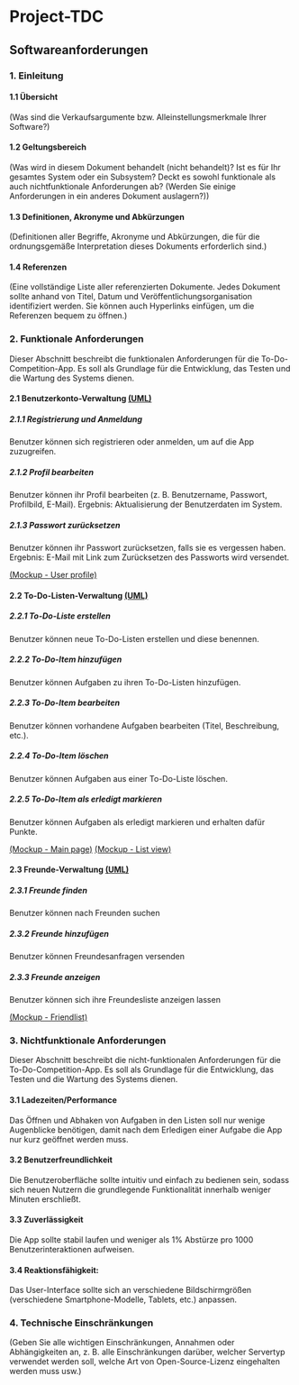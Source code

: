 # Project-TDC
## Softwareanforderungen

### 1. Einleitung

#### 1.1 Übersicht
(Was sind die Verkaufsargumente bzw. Alleinstellungsmerkmale Ihrer Software?)

#### 1.2 Geltungsbereich
(Was wird in diesem Dokument behandelt (nicht behandelt)? Ist es für Ihr gesamtes System oder ein Subsystem? Deckt es sowohl funktionale als auch nichtfunktionale Anforderungen ab? (Werden Sie einige Anforderungen in ein anderes Dokument auslagern?))

#### 1.3 Definitionen, Akronyme und Abkürzungen
(Definitionen aller Begriffe, Akronyme und Abkürzungen, die für die ordnungsgemäße Interpretation dieses Dokuments erforderlich sind.)

#### 1.4 Referenzen
(Eine vollständige Liste aller referenzierten Dokumente. Jedes Dokument sollte anhand von Titel, Datum und Veröffentlichungsorganisation identifiziert werden. Sie können auch Hyperlinks einfügen, um die Referenzen bequem zu öffnen.)


### 2. Funktionale Anforderungen
Dieser Abschnitt beschreibt die funktionalen Anforderungen für die To-Do-Competition-App. Es soll als Grundlage für die Entwicklung, das Testen und die Wartung des Systems dienen.
#### 2.1 Benutzerkonto-Verwaltung [(UML)](https://github.com/Ninetilt/Project-TDC/blob/main/docs/uml/PDF/UserAccountManager.pdf)

##### 2.1.1 Registrierung und Anmeldung
Benutzer können sich registrieren oder anmelden, um auf die App zuzugreifen.
##### 2.1.2 Profil bearbeiten
Benutzer können ihr Profil bearbeiten (z. B. Benutzername, Passwort, Profilbild, E-Mail).
Ergebnis: Aktualisierung der Benutzerdaten im System.
##### 2.1.3 Passwort zurücksetzen
Benutzer können ihr Passwort zurücksetzen, falls sie es vergessen haben.
Ergebnis: E-Mail mit Link zum Zurücksetzen des Passworts wird versendet.

[(Mockup - User profile)](https://github.com/Ninetilt/Project-TDC/blob/main/docs/ui/profile.png)

#### 2.2 To-Do-Listen-Verwaltung [(UML)](https://github.com/Ninetilt/Project-TDC/blob/main/docs/uml/PDF/ToDoListManagement.pdf)

##### 2.2.1 To-Do-Liste erstellen
Benutzer können neue To-Do-Listen erstellen und diese benennen.
##### 2.2.2 To-Do-Item hinzufügen
Benutzer können Aufgaben zu ihren To-Do-Listen hinzufügen.
##### 2.2.3 To-Do-Item bearbeiten
Benutzer können vorhandene Aufgaben bearbeiten (Titel, Beschreibung, etc.).
##### 2.2.4 To-Do-Item löschen
Benutzer können Aufgaben aus einer To-Do-Liste löschen.
##### 2.2.5 To-Do-Item als erledigt markieren
Benutzer können Aufgaben als erledigt markieren und erhalten dafür Punkte.

[(Mockup - Main page)](https://github.com/Ninetilt/Project-TDC/blob/main/docs/ui/main_page.png)
[(Mockup - List view)](https://github.com/Ninetilt/Project-TDC/blob/main/docs/ui/list_view.png)

#### 2.3 Freunde-Verwaltung [(UML)](https://github.com/Ninetilt/Project-TDC/blob/main/docs/uml/PDF/FriendListManager.pdf)

##### 2.3.1 Freunde finden
Benutzer können nach Freunden suchen
##### 2.3.2 Freunde hinzufügen
Benutzer können Freundesanfragen versenden
##### 2.3.3 Freunde anzeigen
Benutzer können sich ihre Freundesliste anzeigen lassen

[(Mockup - Friendlist)](https://github.com/Ninetilt/Project-TDC/blob/main/docs/ui/friendlist.png)

### 3. Nichtfunktionale Anforderungen
Dieser Abschnitt beschreibt die nicht-funktionalen Anforderungen für die To-Do-Competition-App. Es soll als Grundlage für die Entwicklung, das Testen und die Wartung des Systems dienen.
#### 3.1 Ladezeiten/Performance
Das Öffnen und Abhaken von Aufgaben in den Listen soll nur wenige Augenblicke benötigen, damit nach dem Erledigen einer Aufgabe die App nur kurz geöffnet werden muss.

#### 3.2 Benutzerfreundlichkeit
Die Benutzeroberfläche sollte intuitiv und einfach zu bedienen sein, sodass sich neuen Nutzern die grundlegende Funktionalität innerhalb weniger Minuten erschließt.

#### 3.3 Zuverlässigkeit
Die App sollte stabil laufen und weniger als 1% Abstürze pro 1000 Benutzerinteraktionen aufweisen.

#### 3.4 Reaktionsfähigkeit: 
Das User-Interface sollte sich an verschiedene Bildschirmgrößen (verschiedene Smartphone-Modelle, Tablets, etc.) anpassen.


### 4. Technische Einschränkungen
(Geben Sie alle wichtigen Einschränkungen, Annahmen oder Abhängigkeiten an, z. B. alle Einschränkungen darüber, welcher Servertyp verwendet werden soll, welche Art von Open-Source-Lizenz eingehalten werden muss usw.)
